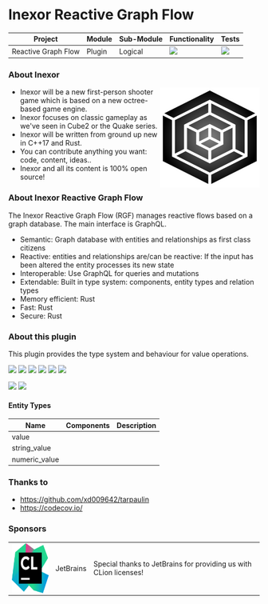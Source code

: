 # Inexor Reactive Graph Flow

| Project | Module | Sub-Module | Functionality | Tests |
| --- | --- | --- | --- | --- |
| Reactive Graph Flow | Plugin | Logical | <img src="https://img.shields.io/badge/state-completed-brightgreen"> | [<img src="https://img.shields.io/codecov/c/github/aschaeffer/inexor-rgf-plugin-value">](https://app.codecov.io/gh/aschaeffer/inexor-rgf-plugin-value) |

### About Inexor

<a href="https://inexor.org/">
<img align="right" width="200" height="200" src="https://raw.githubusercontent.com/aschaeffer/inexor-rgf-plugin-value/main/docs/images/inexor_2.png">
</a>

* Inexor will be a new first-person shooter game which is based on a new octree-based game engine.
* Inexor focuses on classic gameplay as we've seen in Cube2 or the Quake series.
* Inexor will be written from ground up new in C++17 and Rust.
* You can contribute anything you want: code, content, ideas..
* Inexor and all its content is 100% open source!

### About Inexor Reactive Graph Flow

The Inexor Reactive Graph Flow (RGF) manages reactive flows based on a graph database. The main interface is GraphQL.

* Semantic: Graph database with entities and relationships as first class citizens
* Reactive: entities and relationships are/can be reactive: If the input has been altered the entity processes its new state
* Interoperable: Use GraphQL for queries and mutations
* Extendable: Built in type system: components, entity types and relation types
* Memory efficient: Rust
* Fast: Rust
* Secure: Rust

### About this plugin

This plugin provides the type system and behaviour for value operations.

[<img src="https://img.shields.io/badge/Language-Rust-brightgreen">](https://www.rust-lang.org/)
[<img src="https://img.shields.io/badge/Platforms-Linux%20%26%20Windows-brightgreen">]()
[<img src="https://img.shields.io/github/workflow/status/aschaeffer/inexor-rgf-plugin-value/Rust">](https://github.com/aschaeffer/inexor-rgf-plugin-value/actions?query=workflow%3ARust)
[<img src="https://img.shields.io/github/last-commit/aschaeffer/inexor-rgf-plugin-value">]()
[<img src="https://img.shields.io/github/languages/code-size/aschaeffer/inexor-rgf-plugin-value">]()
[<img src="https://img.shields.io/codecov/c/github/aschaeffer/inexor-rgf-plugin-value">](https://app.codecov.io/gh/aschaeffer/inexor-rgf-plugin-value)

[<img src="https://img.shields.io/github/license/aschaeffer/inexor-rgf-plugin-value">](https://github.com/aschaeffer/inexor-rgf-plugin-value/blob/main/LICENSE)
[<img src="https://img.shields.io/discord/698219248954376256?logo=discord">](https://discord.com/invite/acUW8k7)

#### Entity Types

| Name | Components | Description |
| --- | --- | --- |
| value |  | |
| string_value |  | |
| numeric_value |  | |

### Thanks to

* https://github.com/xd009642/tarpaulin
* https://codecov.io/

### Sponsors

| | | |
| --- | --- | --- |
| <a href="https://www.jetbrains.com/?from=github.com/inexorgame"><img align="right" width="100" height="100" src="https://raw.githubusercontent.com/aschaeffer/inexor-rgf-plugin-value/main/docs/images/icon_CLion.svg"></a> | JetBrains | Special thanks to JetBrains for providing us with CLion licenses! |
